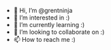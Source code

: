 - 👋 Hi, I’m @grentninja
- 👀 I’m interested in :)
- 🌱 I’m currently learning :)
- 💞️ I’m looking to collaborate on :)
- 📫 How to reach me :)

<!---
grentninja/grentninja is a ✨ special ✨ repository because its `README.md` (this file) appears on your GitHub profile.
You can click the Preview link to take a look at your changes.
--->
